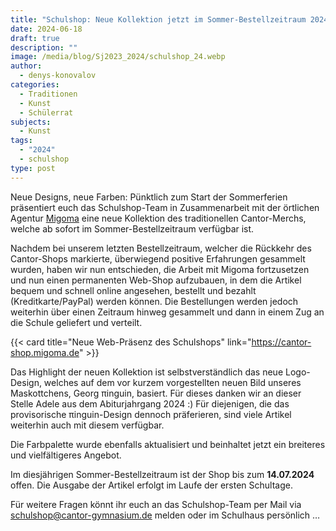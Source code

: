 ```yaml
---
title: "Schulshop: Neue Kollektion jetzt im Sommer-Bestellzeitraum 2024"
date: 2024-06-18
draft: true
description: ""
image: /media/blog/Sj2023_2024/schulshop_24.webp
author:
  - denys-konovalov
categories:
  - Traditionen
  - Kunst
  - Schülerrat
subjects:
  - Kunst
tags:
  - "2024"
  - schulshop
type: post
---
```

Neue Designs, neue Farben: Pünktlich zum Start der Sommerferien präsentiert euch das Schulshop-Team in Zusammenarbeit mit der örtlichen Agentur [Migoma](https://migoma.de) eine neue Kollektion des traditionellen Cantor-Merchs, welche ab sofort im Sommer-Bestellzeitraum verfügbar ist.

Nachdem bei unserem letzten Bestellzeitraum, welcher die Rückkehr des Cantor-Shops markierte, überwiegend positive Erfahrungen gesammelt wurden, haben wir nun entschieden, die Arbeit mit Migoma fortzusetzen und nun einen permanenten Web-Shop aufzubauen, in dem die Artikel bequem und schnell online angesehen, bestellt und bezahlt (Kreditkarte/PayPal) werden können. Die Bestellungen werden jedoch weiterhin über einen Zeitraum hinweg gesammelt und dann in einem Zug an die Schule geliefert und verteilt.



{{< card title="Neue Web-Präsenz des Schulshops" link="https://cantor-shop.migoma.de" >}}



Das Highlight der neuen Kollektion ist selbstverständlich das neue Logo-Design, welches auf dem vor kurzem vorgestellten neuen Bild unseres Maskottchens, Georg πinguin, basiert. Für dieses danken wir an dieser Stelle Adele aus dem Abiturjahrgang 2024 :) Für diejenigen, die das provisorische πinguin-Design dennoch präferieren, sind viele Artikel weiterhin auch mit diesem verfügbar.

Die Farbpalette wurde ebenfalls aktualisiert und beinhaltet jetzt ein breiteres und vielfältigeres Angebot.

Im diesjährigen Sommer-Bestellzeitraum ist der Shop bis zum **14.07.2024** offen. Die Ausgabe der Artikel erfolgt im Laufe der ersten Schultage.

Für weitere Fragen könnt ihr euch an das Schulshop-Team per Mail via [schulshop@cantor-gymnasium.de](mailto:schulshop@cantor-gymnasium.de) melden oder im Schulhaus persönlich …

